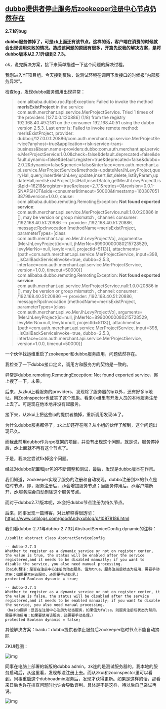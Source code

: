 ## [dubbo提供者停止服务后zookeeper注册中心节点仍然存在](https://www.cnblogs.com/buguge/p/13859471.html)



**2.7.1的bug**

​		**dubbo服务停掉了，可是zk上面还有该节点，这样的话，客户端在消费的时候就会出现调用失败的情况。造成该问题的原因有很多，开篇先说我的解决方案，是将dubbo版本从2.7.1升级到2.7.3。**

 

ok，说完解决方案，接下来简单描述一下这个问题的解决过程。

 

我刚进入YF项目组。今天接到反映，说测试环境在调用下发接口的时候报“内部服务异常”。

检查log，发现dubbo服务调用出现异常：

> com.alibaba.dubbo.rpc.RpcException: Failed to invoke the method **merIsExistProject** in the service com.auth.merchant.api.service.MerProjectService. Tried 1 times of the providers [127.0.0.1:20886] (1/8) from the registry 192.168.40.49:2181 on the consumer 192.168.40.51 using the dubbo version 2.5.3. Last error is: Failed to invoke remote method: merIsExistProject, provider: dubbo://127.0.0.1:20886/com.auth.merchant.api.service.MerProjectService?anyhost=true&application=risk-service-trans-business&bean.name=providers:dubbo:com.auth.merchant.api.service.MerProjectService:1.0.0&check=false&default.deprecated=false&default.dynamic=false&default.register=true&deprecated=false&dubbo=2.0.2&dynamic=false&generic=false&interface=com.auth.merchant.api.service.MerProjectService&methods=updateMerJhLevyProject,queryHall,query,insertMerJhLevy,update,insert,list,delete,listByParam,updateHall,merIsExistProject,listHall,insertBatch,getMerJhLevyProjectList&pid=16218&register=true&release=2.7.1&retries=0&revision=0.0.1-SNAPSHOT&side=consumer&timeout=50000&timestamp=1603070513879&version=1.0.0, cause: com.alibaba.dubbo.remoting.RemotingException: **Not found exported service**: com.auth.merchant.api.service.MerProjectService.null:1.0.0:20886 in [], may be version or group mismatch , channel: consumer: /192.168.40.51:20886 --> provider: /192.168.40.51:20886, message:RpcInvocation [methodName=merIsExistProject, parameterTypes=[class com.auth.merchant.api.vo.MerJhLevyProjectVo], arguments=[MerJhLevyProject{id=null, jhMerNo=89900000080215728529, levyMerNo=null, levyId=null, projectId=5113}], attachments={path=com.auth.merchant.api.service.MerProjectService, input=398, _isCallBackServiceInvoke=true, dubbo=2.5.3, interface=com.auth.merchant.api.service.MerProjectService, version=1.0.0, timeout=50000}]
> com.alibaba.dubbo.remoting.RemotingException: **Not found exported service**: com.auth.merchant.api.service.MerProjectService.null:1.0.0:20886 in [], may be version or group mismatch , channel: consumer: /192.168.40.51:20886 --> provider: /192.168.40.51:20886, message:RpcInvocation [methodName=merIsExistProject, parameterTypes=[class com.auth.merchant.api.vo.MerJhLevyProjectVo], arguments=[MerJhLevyProject{id=null, jhMerNo=89900000080215728529, levyMerNo=null, levyId=null, projectId=5113}], attachments={path=com.auth.merchant.api.service.MerProjectService, input=398, _isCallBackServiceInvoke=true, dubbo=2.5.3, interface=com.auth.merchant.api.service.MerProjectService, version=1.0.0, timeout=50000}]

 

一个伙伴找运维重启了zookeeper和dubbo服务应用，问题依然存在。

 

我检查了一下dubbo接口定义，调用方和服务方的契约是一致的。

 

异常是dubbo.remoting.RemotingException: Not found exported service，网上搜了一下，未果。

 

后来，从zkui上看服务的providers，发现除了服务器的ip以外，还有好多ip地址。用ZooInspector也证实了这个现象。看来小组里有开发人员的本地服务注册上去了。可是现在他本地并没有起服务。

接下来，从zkui上把这些ip的提供者摘掉，重新调用发现ok了。

 

为什么dubbo服务都停了，zk上却还存在呢？从小组的伙伴了解到，这个问题出现已久。

而我此前用dubbo作为rpc框架的项目，并没有出现这个问题。就是说，服务停掉后，zk上面就不再有这个节点了。

于是，我决定尝试fix掉这个问题。

 

经过对dubbo配置和jar包的不断调整和测试，最后，发现是dubbo版本在作祟。

 

我们知道，zookeeper实现了服务的注册和自动发现。dubbo注册到zk的节点是临时节点。即，服务注册后，zk会增加服务节点；当服务停用后，zk客户端断开，zk服务端会自动删除这个服务节点。

而对于dubbo2.7.1版本呢，zk会把dubbo节点注册为持久节点。

后来，同事发现一篇博客，对此解释得很透彻：https://www.cnblogs.com/goodAndyxublog/p/10878186.html

我们看dubbo-2.7.1与dubbo-2.7.3对AbstractServiceConfig.dynamic的注释：



```properties
//public abstract class AbstractServiceConfig

-- dubbo-2.7.3
Whether to register as a dynamic service or not on register center, the value is true, the status will be enabled after the service registered,and it needs to be disabled manually; if you want to disable the service, you also need manual processing.
(baidu翻译：是否在注册中心注册为动态服务，值为true，服务注册后状态为启用，需要手动禁用；如果要禁用该服务，还需要手动处理。）
protected Boolean dynamic = true;

-- dubbo-2.7.1
Whether to register as a dynamic service or not on register center, it the value is false, the status will be disabled after the service registered,and it needs to be enabled manually; if you want to disable the service, you also need manual processing.
（baidu翻译：是否在注册中心注册为动态服务，如果值为false，则服务注册后状态为禁用，需要手动启用；如果要禁用该服务，还需要手动处理。）
protected Boolean dynamic = false;
```



其他解决方案：baidu：dubbo提供者停止服务后zookeeper临时节点不能自动摘除


ZKUI截图：

![img](https://img2020.cnblogs.com/blog/202192/202010/202192-20201022165433906-1346414114.png)

 

 

同事在电脑上部署的新版的dubbo admin。zk连的是测试服务器的。我本地的服务启动后，从这里看，发现却没注册上去。而从zkui和zooinspector里可以看到。同事重启这个dubboadmin服务后，发现才获得更新。如果是这样的话，那看来日后也许在排查问题时也许会导致误判。具体是不是这样，待以后自己亲试再说。

![img](https://img2020.cnblogs.com/blog/202192/202010/202192-20201022173031889-2082729635.png)

 